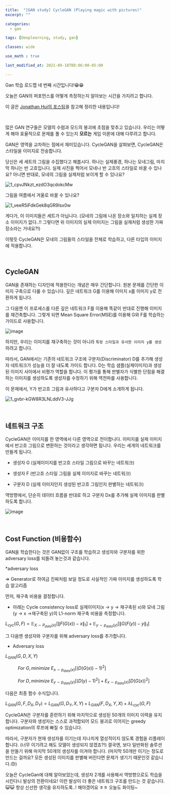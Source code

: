 ```yaml
---
title:  "[GAN study] CycleGAN (Playing magic with pictures)"
excerpt: ""

categories:
  - gan

tags: [Deeplearning, study, gan]

classes: wide

use_math : true

last_modified_at: 2021-09-18T08:06:00-05:00

---
```



Gan 학습 로드맵 네 번째 시간입니다!😁😁

오늘은 GAN의 퍼포먼스를 어떻게 측정하는지 알아보는 시간을 가지려고 합니다.

이 글은 [Jonathan Hui의 포스팅](https://jonathan-hui.medium.com/gan-cyclegan-6a50e7600d7)을 참고해 정리한 내용입니다!

<br>

많은 GAN 연구들은 모델의 수렴과 모드의 붕괴에 초점을 맞추고 있습니다. 우리는 어떻게 해야 효율적으로 문제를 풀 수 있는지 **모르는** 게임 이론에 대해 다루려고 합니다.

GAN은 영역을 교차하는 점에서 재미있습니다. CycleGAN을 살펴보면, CycleGAN은 스타일을 이미지로 전송합니다. 

당신은 세 세트의 그림을 수집했다고 해봅시다. 하나는 실제풍경, 하나는 모네그림, 마지막 하나는 반 고흐입니다. 
실제 사진을 찍어서 모네나 반 고흐의 스타일로 바꿀 수 있나요? 아니면 반대로, 모네의 그림을 실제처럼 보이게 할 수 있나요?


![1_cpvJNkzt_ezdO3qcdokcMw](https://user-images.githubusercontent.com/53431568/133789199-cee12a33-0020-4357-b51c-dffae05aacce.jpeg)

그림을 여름에서 겨울로 바꿀 수 있나요?

![1_veeR5iFdkGek8qGR9Isx0w](https://user-images.githubusercontent.com/53431568/133789861-bb3e245a-a3ca-439c-9c98-15a42141c799.jpeg)

게다가, 이 이미지들은 세트가 아닙니다. (모네의 그림에 나온 장소와 일치하는 실제 장소 이미지가 없다..!! 그렇다면 위 이미지의 실제 이미지는 그림을 실제처럼 생성한 가짜 장소라는 거네요?!)

이렇듯 CycleGAN은 모네의 그림들의 스타일을 전체로 학습하고, 다른 타입의 이미지에 적용합니다.

<br>

## CycleGAN

GAN을 존재하는 디자인에 적용한다는 개념은 매우 간단합니다. 원본 문제를 간단한 이미지 구축으로 다룰 수 있습니다. 깊은 네트워크 G를 이용해 이미지 x를 이미지 y로 전환하게 됩니다.

그 다음엔 이 프로세스를 다른 깊은 네트워크 F를 이용해 똑같이 반대로 진행해 이미지를 재건축합니다. 그렇게 되면 Mean Square Error(MSE)를 이용해 G와 F를 학습하는 가이드로 사용합니다.

![image](https://user-images.githubusercontent.com/53431568/133790785-c45014b5-c8ec-4c9b-a88e-218907b7ee73.png)


하지만, 우리는 이미지를 재구축하는 것이 아니라 `특정 스타일과 유사한 이미지 y를 생성`하려고 합니다. 

따라서, GAN에서는 기존의 네트워크 구조에 구분자(Discriminator) D를 추가해 생성자 네트워크가 성능을 더 잘 내도록 가이드 합니다. D는 학습 샘플(실제이미지)과 생성된 이미지 사이에서 비평가 역할을 합니다. 이 평가를 통해 판별자가 식별한 단점을 해결하는 이미지를 생성하도록 생성자를 수정하기 위해 역전파를 사용합니다.

이 문제에서, Y가 반고흐 그림과 유사하다고 구분자 D에게 소개하게 됩니다. 

![1_gvbr-kGW8R3LNLddV3-JJg](https://user-images.githubusercontent.com/53431568/133791717-45391b63-e323-4792-8454-171e7005fb54.jpeg)

<br>

## 네트워크 구조
CycleGAN은 이미지를 한 영역에서 다른 영역으로 전이합니다. 이미지를 실제 이미지에서 반고흐 그림으로 변환하는 것이라고 생각하면 됩니다. 우리는 세개의 네트워크를 만들게 됩니다.


- 생성자 G (실제이미지를 반고흐 스타일 그림으로 바꾸는 네트워크)

- 생성자 F (반고흐 스타일 그림을 실제 이미지로 바꾸는 네트워크)

- 구분자 D (실제 이미지인지 생성된 반고흐 그림인지 판별하는 네트워크)



역방향에서, 단순히 데이터 흐름을 반대로 하고 구분자 Dx를 추가해 실제 이미지를 판별하도록 합니다.

![image](https://user-images.githubusercontent.com/53431568/133792382-060f5ce1-16db-4f40-bee4-1c280b44f736.png)

<br>

## Cost Function (비용함수)
GAN을 학습한다는 것은 GAN없이 구조를 학습하고 생성자와 구분자를 위한 adversary loss를 되돌려 놓는것과 같습니다.


*adversary loss

=>  Generator로 하여금 진짜처럼 보일 정도로 사실적인 가짜 이미지를 생성하도록 학습 알고리즘 

먼저, 재구축 비용을 결정합니다.

- 아래는 Cycle consistency loss로 실제이미지(x → y → 재구축된 x)와 모네 그림(y → x →재구축된 y)의 L1-norm 재구축 비용을 측정합니다.

$L_{cyc}(G,F)=\mathbb{E}_{X\sim P_{data}(x)}[\|F(G(x))-x\|_1] + \mathbb{E}_{y\sim p_{data}(y)}[\|G(F(y))-y\|_1]$

그 다음엔 생성자와 구분자를 위해  adversary loss를 추가합니다.

- Adversary loss

$L_{GAN}(G,D,X,Y)$

&nbsp;&nbsp;&nbsp;&nbsp;&nbsp;&nbsp;&nbsp;&nbsp;&nbsp; $For  ~ G, minimize ~E_{x\sim p_{data}(x)}[(D(G(x))-1)^2]$

&nbsp;&nbsp;&nbsp;&nbsp;&nbsp;&nbsp;&nbsp;&nbsp;&nbsp; $For  ~ D, minimize ~E_{y\sim p_{data}(y)}[(D(y)-1)^2]+E_{x\sim p_{data}(x)}[D(G(x))^2]$

다음은 최종 함수 수식입니다.

$L_{GAN}(G,F,D_X,D_Y)=L_{GAN}(G,D_Y,X,Y)+L_{GAN}(F,D_X,Y,X)+\lambda L_{cyc}(G,F)$


CycleGAN은 구분자를 훈련하기 위해 마지막으로 생성된 50개의 이미지 이력을 유지합니다. 구분자와 생성자는 스스로 과적합되어 모드 붕괴로 이어지는 greedy optimization의 루프에 빠질 수 있습니다.

따라서, 구분자가 현재 생성자를 이기는데 지나치게 열성적이지 않도록 경험을 리플레이 합니다. (너무 이기려고 해도 모델이 생성되지 않겠죠?!) 결국엔, 보다 일반화된 솔루션을 만들기 위해 마지막 50개의 생성자를 이겨야 합니다. (마지막 50개만 이기는 정도로 만드는 걸까요? 모든 생성된 이미지를 판별해 버린다면 문제가 생기기 때문인것 같습니다.😓)

오늘은 CycleGan에 대해 알아보았는데, 생성자 2개를 사용해서 역방향으로도 학습을 시킨다니 발상의 전환이네요! 이런 발상이 더 좋은 네트워크 구조를 만드는 것 같습니다. 😺😺 항상 신선한 생각을 유지하도록..! 해야겠어요 ㅎㅎ 오늘도 화이팅~ 



